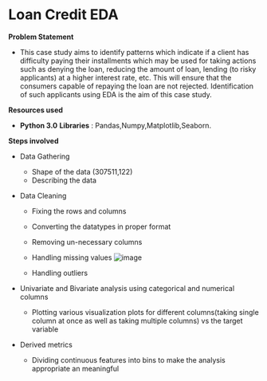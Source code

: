 # Loan Credit EDA
**Problem Statement**
- This case study aims to identify patterns which indicate if a client has difficulty paying their
installments which may be used for taking actions such as denying the loan, reducing the amount
of loan, lending (to risky applicants) at a higher interest rate, etc. This will ensure that the
consumers capable of repaying the loan are not rejected. Identification of such applicants using
EDA is the aim of this case study.

**Resources used**
- **Python 3.0** **Libraries** : Pandas,Numpy,Matplotlib,Seaborn.

**Steps involved**
- Data Gathering
  - Shape of the data (307511,122)
  - Describing the data

- Data Cleaning
  - Fixing the rows and columns
  - Converting the datatypes in proper format
  - Removing un-necessary columns
  - Handling missing values
     ![image](https://user-images.githubusercontent.com/73285984/130033201-e2b20aa6-f255-4c70-a382-1b2ef148420d.png)

  - Handling outliers

- Univariate and Bivariate analysis using categorical and numerical columns
  - Plotting various visualization plots for different columns(taking single column at once as well as taking multiple columns) vs the target variable

- Derived metrics
  - Dividing continuous features into bins to make the analysis appropriate an meaningful
 
